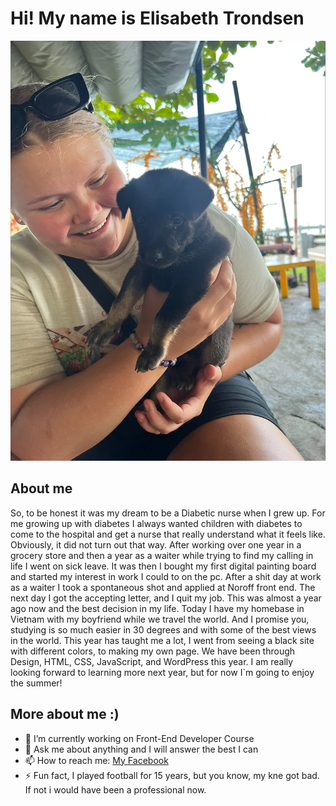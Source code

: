 # Hi! My name is Elisabeth Trondsen 

![image](images/HundHaiVanPass.webp)

## About me

So, to be honest it was my dream to be a Diabetic nurse when I grew up. For me growing up with diabetes I always wanted children with diabetes to come to the hospital and get a nurse that really understand what it feels like. Obviously, it did not turn out that way. After working over one year in a grocery store and then a year as a waiter while trying to find my calling in life I went on sick leave. It was then I bought my first digital painting board and started my interest in work I could to on the pc. After a shit day at work as a waiter I took a spontaneous shot and applied at Noroff front end. The next day I got the accepting letter, and I quit my job. This was almost a year ago now and the best decision in my life. Today I have my homebase in Vietnam with my boyfriend while we travel the world. And I promise you, studying is so much easier in 30 degrees and with some of the best views in the world. This year has taught me a lot, I went from seeing a black site with different colors, to making my own page. We have been through Design, HTML, CSS, JavaScript, and WordPress this year. I am really looking forward to learning more next year, but for now I`m going to enjoy the summer!  

## More about me :)

- 🔭  I’m currently working on Front-End Developer Course
- 💬 Ask me about anything and I will answer the best I can
- 📫 How to reach me: [My Facebook](https://www.facebook.com/elisabeth.trondsen.14/)
- ⚡ Fun fact, I played football for 15 years, but you know, my kne got bad. If not i would have been a professional now. 
